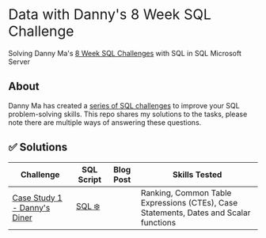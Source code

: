 <h1 style="font-weight:normal">
  Data with Danny's 8 Week SQL Challenge
</h1>

Solving Danny Ma's [8 Week SQL Challenges](https://8weeksqlchallenge.com/) with SQL in SQL Microsoft Server

## About 

Danny Ma has created a [series of SQL challenges](https://8weeksqlchallenge.com/) to improve your SQL problem-solving skills. This repo shares my solutions to the tasks, please note there are multiple ways of answering these questions. 


<!--
Quick Link 
-->

[LinkedIn]:https://www.linkedin.com/in/will-sutton-14711627/
[GitHub]:https://github.com/nonhlanhlaluphade



## :white_check_mark: Solutions

| Challenge   | SQL Script | Blog Post | Skills Tested |
| ----------- | ----------- | ----------- | ----------- |
| [Case Study 1 - Danny's Diner](https://8weeksqlchallenge.com/case-study-1/)      |  [SQL :snowflake:](https://github.com/nonhlanhlaluphade/SQL/blob/main/Case%20Study%201/Case%20Study%20Solutions.sql) || Ranking, Common Table Expressions (CTEs), Case Statements, Dates and Scalar functions|
<!--
| [Case Study 2a - Pizza Runner](https://8weeksqlchallenge.com/case-study-2/)      |  [SQL :snowflake:](https://github.com/wjsutton/data_with_danny_8_week_sql_challenge/blob/main/Case%20Study%202%20-%20Pizza%20Runner/week2a_solutions.sql) | [YouTube :tv:](https://youtu.be/AZEWpXmgiHs) | [3 Tips for Week 2a :book:](https://www.linkedin.com/pulse/3-sql-tips-from-danny-mas-8-week-challenge-week-2-section-will-sutton/) | Searching Text, Case Statements, NULLs, Datetime and Scalar functions |
| [Case Study 2b - Pizza Runner](https://8weeksqlchallenge.com/case-study-2/)      |  [SQL :snowflake:](https://github.com/wjsutton/data_with_danny_8_week_sql_challenge/blob/main/Case%20Study%202%20-%20Pizza%20Runner/week2b_solutions.sql) | [YouTube :tv:](https://www.youtube.com/watch?v=klUBh_HO9zk) | [3 Tips for Week 2b :book:](https://www.linkedin.com/pulse/3-sql-tips-from-danny-mas-8-week-challenge-week-2-section-will-sutton-1e/) | Datetime formatting, NULLs, Type conversions, Text manipulation |
| [Case Study 2c - Pizza Runner](https://8weeksqlchallenge.com/case-study-2/)      |  [SQL :snowflake:](https://github.com/wjsutton/data_with_danny_8_week_sql_challenge/blob/main/Case%20Study%202%20-%20Pizza%20Runner/week2c_solutions.sql) | [YouTube :tv:](https://youtu.be/mkgzj96DL-8) |  | Commma Seperated Strings, Aggregration, Unions, NULLs, CTEs, Type Conversions |
| [Case Study 3 a&b - Foodie Fi](https://8weeksqlchallenge.com/case-study-3/)      |  [SQL :snowflake:](https://github.com/wjsutton/data_with_danny_8_week_sql_challenge/blob/main/Case%20Study%203%20-%20Foodie%20Fi/week3ab_solutions.sql) | [YouTube :tv:](https://youtu.be/lSv59j4q7x0) |  | CTEs, Row Number, Date Functions |
| [Case Study 4a - Data Bank](https://8weeksqlchallenge.com/case-study-4/)      |  [SQL :snowflake:](https://github.com/wjsutton/data_with_danny_8_week_sql_challenge/blob/main/Case%20Study%204%20-%20Data%20Bank/week4a_solutions.sql) | [YouTube :tv:](https://youtu.be/iOAW901naDE) |  | Calculating stats, Median and Percentile |
| [Case Study 4b - Data Bank](https://8weeksqlchallenge.com/case-study-4/)      |  [SQL :snowflake:](https://github.com/wjsutton/data_with_danny_8_week_sql_challenge/blob/main/Case%20Study%204%20-%20Data%20Bank/week4b_solutions.sql) | [YouTube :tv:](https://youtu.be/hZNKRPcMMXk?si=iGPsCeh0wOmRbpye) |  | End of month calculations, Running sums and conditional aggregations | -->
